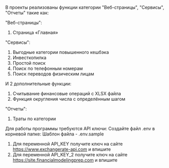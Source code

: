 В проекты реализованы функции категории "Веб-страницы", "Сервисы", "Отчеты" такие как:

"Веб-страницы":
1) Страница «Главная»
   
"Сервисы":
1) Выгодные категории повышенного кешбэка
2) Инвесткопилка
3) Простой поиск
4) Поиск по телефонным номерам
5) Поиск переводов физическим лицам

И 2 дополнительные функции:
1) Считывание финансовые операций с XLSX файла
2) Функция округления числа с определённым шагом

"Отчеты":
1) Траты по категории
   
Для работы программы требуются API ключи:
Создайте файл .env в корневой папке:
Шаблон файла - .env.sample
1) Для переменной API_KEY получите ключ на сайте https://www.exchangerate-api.com и впишите
2) Для переменной API_KEY_2 получите ключ на сайте https://site.financialmodelingprep.com и впишите
